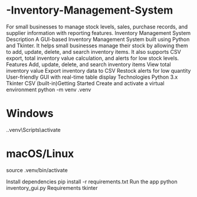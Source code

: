 # -Inventory-Management-System
For small businesses to manage stock levels, sales, purchase records, and supplier information with reporting features.
Inventory Management System
Description
A GUI-based Inventory Management System built using Python and Tkinter. It helps small businesses
manage their stock by allowing them to add, update, delete, and search inventory items. It also supports
CSV export, total inventory value calculation, and alerts for low stock levels.
Features
Add, update, delete, and search inventory items
View total inventory value
Export inventory data to CSV
Restock alerts for low quantity
User-friendly GUI with real-time table display
Technologies
Python 3.x
Tkinter
CSV (built-in)Getting Started
Create and activate a virtual environment
python -m venv .venv
# Windows
.\.venv\Scripts\activate
# macOS/Linux
source .venv/bin/activate

Install dependencies
pip install -r requirements.txt
Run the app
python inventory_gui.py
Requirements
tkinter
